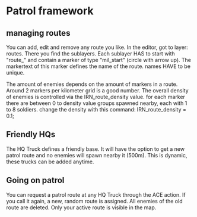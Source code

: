 # Patrol framework
## managing routes
You can add, edit and remove any route you like. In the editor, got to layer: routes. There you find the sublayers. Each
sublayer HAS to start with "route_" and contain a marker of type "mil_start" (circle with arrow up). The markertext of this
marker defines the name of the route. names HAVE to be unique.

The amount of enemies depends on the amount of markers in a route. Around 2 markers per kilometer grid is a good number.
The overall density of enemies is controlled via the IRN_route_density value. for each marker there are between 0 to density value groups
spawned nearby, each with 1 to 8 soldiers. change the density with this command:
IRN_route_density = 0.1;

## Friendly HQs
The HQ Truck defines a friendly base. It will have the option to get a new patrol route and no enemies will spawn nearby it (500m).
This is dynamic, these trucks can be added anytime.

## Going on patrol
You can request a patrol route at any HQ Truck through the ACE action. If you call it again, a new, random route is assigned.
All enemies of the old route are deleted. Only your active route is visible in the map.